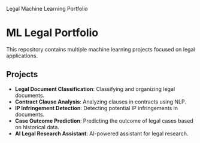  Legal Machine Learning Portfolio
# ML Legal Portfolio

This repository contains multiple machine learning projects focused on legal applications.

## Projects
- **Legal Document Classification**: Classifying and organizing legal documents.
- **Contract Clause Analysis**: Analyzing clauses in contracts using NLP.
- **IP Infringement Detection**: Detecting potential IP infringements in documents.
- **Case Outcome Prediction**: Predicting the outcome of legal cases based on historical data.
- **AI Legal Research Assistant**: AI-powered assistant for legal research.